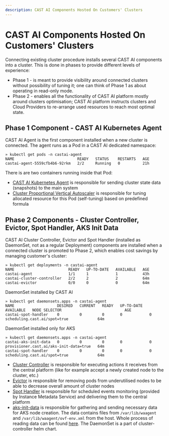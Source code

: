 ```yaml
---
description: CAST AI Components Hosted On Customers' Clusters
---
```


# CAST AI Components Hosted On Customers' Clusters

Connecting existing cluster procedure installs several CAST AI components into a cluster.
This is done in phases to provide different levels of experience:

- Phase 1 - is meant to provide visibility around connected clusters without possibility of tuning it; one can think of Phase 1 as about operating in read-only mode.
- Phase 2 - enables all the functionality of CAST AI platform mostly around clusters optimisation; CAST AI platform instructs clusters and Cloud Providers to re-arrange used resources to reach most optimal state.

## Phase 1 Component - CAST AI Kubernetes Agent

CAST AI Agent is the first component installed when a new cluster is connected.
The agent runs as a Pod in a CAST AI dedicated namespace:

```shell
» kubectl get pods -n castai-agent
NAME                            READY   STATUS    RESTARTS   AGE
castai-agent-5559cfb4b6-92rkm   2/2     Running   0          21h
```

There is are two containers running inside that Pod:

- [CAST AI Kubernetes Agent](https://github.com/castai/k8s-agent/) is responsible for sending cluster state data (snapshots) to the main system
- [Cluster Proportional Vertical Autoscaler](https://github.com/kubernetes-sigs/cluster-proportional-vertical-autoscaler/) is responsible for tuning allocated resource for this Pod (self-tuning) based on predefined formula

## Phase 2 Components - Cluster Controller, Evictor, Spot Handler, AKS Init Data

CAST AI Cluster Controller, Evictor and Spot Handler (installed as DaemonSet, not as a regular Deployment) components are installed when a connected cluster is promoted to Phase 2, which enables cost savings by managing customer's cluster:

```shell
» kubectl get deployments -n castai-agent
NAME                        READY   UP-TO-DATE   AVAILABLE   AGE
castai-agent                1/1     1            1           43h
castai-cluster-controller   2/2     2            2           64m
castai-evictor              0/0     0            0           64m
```

DaemonSet installed by CAST AI

```shell
» kubectl get daemonsets.apps -n castai-agent
NAME                   DESIRED   CURRENT   READY   UP-TO-DATE   AVAILABLE   NODE SELECTOR                            AGE
castai-spot-handler    0         0         0       0            0           scheduling.cast.ai/spot=true             64m
```

DaemonSet installed only for AKS

```shell
» kubectl get daemonsets.apps -n castai-agent
castai-aks-init-data   0         0         0       0            0           provisioner.cast.ai/aks-init-data=true   64m
castai-spot-handler    0         0         0       0            0           scheduling.cast.ai/spot=true             64m
```

- [Cluster Controller](../guides/cluster-controller.md) is responsible for executing actions it receives from the central platform (like for example accept a newly created node to the cluster, etc.)
- [Evictor](../guides/evictor.md) is responsible for removing pods from underutilised nodes to be able to decrease overall amount of cluster nodes
- [Spot Handler](https://github.com/castai/spot-handler) is responsible for scheduled events monitoring (provided by Instance Metadata Service) and delivering them to the central platform
- [aks-init-data](https://github.com/castai/cluster-controller/tree/main/aks) is responsible for gathering and sending necessary data for AKS node creation. The data contains files from `/var/lib/waagent` and `/var/lib/waagent/ovf-env.xml` from the host. Whole process of reading data can be found [here](https://github.com/castai/cluster-controller/blob/main/aks/send_aks_init_data_handler.go).  The DaemonSet is a part of cluster-controller helm chart.
